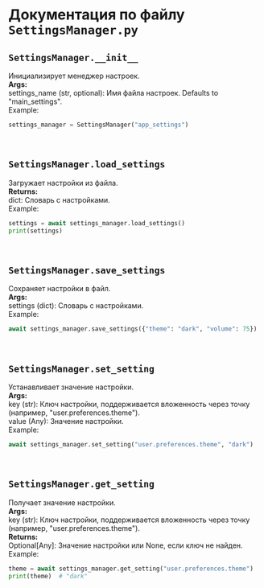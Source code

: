 # Документация по файлу `SettingsManager.py`


## `SettingsManager.__init__`<br>
Инициализирует менеджер настроек.<br>
**Args:**<br>
settings_name (str, optional): Имя файла настроек. Defaults to "main_settings".<br>
Example:<br>
```py
settings_manager = SettingsManager("app_settings")
```
<br>

## `SettingsManager.load_settings`<br>
Загружает настройки из файла.<br>
**Returns:**<br>
dict: Словарь с настройками.<br>
Example:<br>
```py
settings = await settings_manager.load_settings()
print(settings)
```
<br>

## `SettingsManager.save_settings`<br>
Сохраняет настройки в файл.<br>
**Args:**<br>
settings (dict): Словарь с настройками.<br>
Example:<br>
```py
await settings_manager.save_settings({"theme": "dark", "volume": 75})
```
<br>

## `SettingsManager.set_setting`<br>
Устанавливает значение настройки.<br>
**Args:**<br>
key (str): Ключ настройки, поддерживается вложенность через точку (например, "user.preferences.theme").<br>
value (Any): Значение настройки.<br>
Example:<br>
```py
await settings_manager.set_setting("user.preferences.theme", "dark")
```
<br>

## `SettingsManager.get_setting`<br>
Получает значение настройки.<br>
**Args:**<br>
key (str): Ключ настройки, поддерживается вложенность через точку (например, "user.preferences.theme").<br>
**Returns:**<br>
Optional[Any]: Значение настройки или None, если ключ не найден.<br>
Example:<br>
```py
theme = await settings_manager.get_setting("user.preferences.theme")
print(theme)  # "dark"
```
<br>
